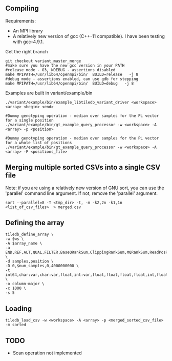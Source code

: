 ## Compiling

Requirements:
* An MPI library
* A relatively new version of gcc (C++-11 compatible). I have been testing with gcc-4.9.1.

Get the right branch

    git checkout variant_master_merge
    #make sure you have the new gcc version in your PATH
    #release mode - O3, NDEBUG - assertions disabled
    make MPIPATH=/usr/lib64/openmpi/bin/  BUILD=release   -j 8
    #debug mode - assertions enabled, can use gdb for stepping
    make MPIPATH=/usr/lib64/openmpi/bin/  BUILD=debug   -j 8

Examples are built in variant/example/bin

    ./variant/example/bin/example_libtiledb_variant_driver <workspace> <array> <begin> <end>

    #Dummy genotyping operation - median over samples for the PL vector for a single position
    ./variant/example/bin/gt_example_query_processor -w <workspace> -A <array> -p <position>

    #Dummy genotyping operation - median over samples for the PL vector for a whole list of positions
    ./variant/example/bin/gt_example_query_processor -w <workspace> -A <array> -P <positions_file>

## Merging multiple sorted CSVs into a single CSV file
Note: if you are using a relatively new version of GNU sort, you can use the 'parallel' command line argument. If not, remove the 'parallel' argument.
    
    sort --parallel=8 -T <tmp_dir> -t, -m -k2,2n -k1,1n <list_of_csv_files>  > merged.csv

## Defining the array

    tiledb_define_array \
    -w $ws \
    -A $array_name \
    -a END,REF,ALT,QUAL,FILTER,BaseQRankSum,ClippingRankSum,MQRankSum,ReadPosRankSum,DP,MQ,MQ0,DP_FORMAT,MIN_DP,GQ,SB,AD,PL,GT \
    -d samples,position \
    -D 0,$num_samples,0,4000000000 \
    -t int64,char:var,char:var,float,int:var,float,float,float,float,int,float,int,int,int,int,int:4,int:var,int:var,int:var,int64 \
    -o column-major \
    -c 1000 \
    -s 5

## Loading

    tiledb_load_csv -w <workspace> -A <array> -p <merged_sorted_csv_file> -m sorted

    

## TODO
* Scan operation not implemented
